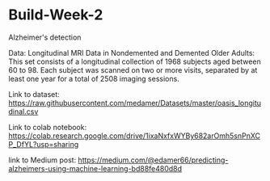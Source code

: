# Build-Week-2
Alzheimer's detection

Data:
Longitudinal MRI Data in Nondemented and Demented Older Adults: This set consists of a longitudinal collection of 1968 subjects aged between 60 to 98. Each subject was scanned on two or more visits, separated by at least one year for a total of 2508 imaging sessions.

Link to dataset:
https://raw.githubusercontent.com/medamer/Datasets/master/oasis_longitudinal.csv

Link to colab notebook:
https://colab.research.google.com/drive/1ixaNxfxWYBy682arOmh5snPnXCP_DfYL?usp=sharing

link to Medium post:
https://medium.com/@edamer66/predicting-alzheimers-using-machine-learning-bd88fe480d8d
